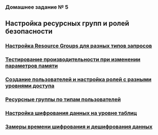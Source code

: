 ### Домашнее задание № 5 ###   
## Настройка ресурсных групп и ролей безопасности ##   
     
### [Настройка Resource Groups для разных типов запросов](ResourceGroups.md) ###
### [Тестирование производительности при изменении параметров памяти](PerformanceMemory.md) ###
### [Cоздание пользователей и настройка ролей с разными уровнями доступа](UsersRoles.md) ###
### [Ресурсные группы по типам пользователей](UserResgroups.md) ###
### [Настройка шифрования данных на уровне таблиц](CryptoTables.md) ###
### [Замеры времени шифрования и дешифрования данных](CryptoTiming.md) ###

